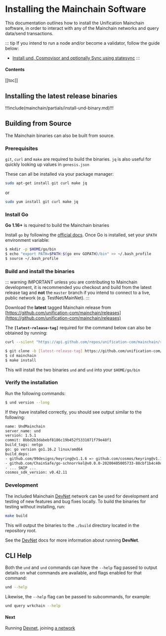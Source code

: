 # Installing the Mainchain Software

This documentation outlines how to install the Unification Mainchain software, in
order to interact with any of the Mainchain networks and query data/send transactions.

::: tip
If you intend to run a node and/or become a validator, follow the guide below:

- [Install und, Cosmovisor and optionally Sync using statesync](./cosmovisor/install_statesync_cosmovisor.md)
:::

#### Contents

[[toc]]

## Installing the latest release binaries

!!!include(mainchain/partials/install-und-binary.md)!!!

## Building from Source

The Mainchain binaries can also be built from source.

### Prerequisites

`git`, `curl` and `make` are required to build the binaries. `jq` is also useful for quickly looking up 
values in `genesis.json`

These can all be installed via your package manager:

```bash
sudo apt-get install git curl make jq
```

or

```bash
sudo yum install git curl make jq
```

### Install Go

**Go 1.16+** is required to build the Mainchain binaries

Install `go` by following the [official docs](https://golang.org/doc/install).
Once Go is installed, set your `$PATH` environment variable:

```bash
$ mkdir -p $HOME/go/bin
$ echo "export PATH=$PATH:$(go env GOPATH)/bin" >> ~/.bash_profile
$ source ~/.bash_profile
```

### Build and install the binaries

::: warning IMPORTANT
unless you are contributing to Mainchain development, it is recommended you checkout and build from the latest release 
tag and **not** the `master` branch if you intend to connect to a live, public network (e.g. TestNet/MainNet).
:::

Download the **latest** tagged Mainchain release from
[https://github.com/unification-com/mainchain/releases](https://github.com/unification-com/mainchain/releases)

The **`[latest-release-tag]`** required for the command below can also be obtained by running:

```bash
curl --silent "https://api.github.com/repos/unification-com/mainchain/releases/latest" | grep -Po '"tag_name": "\K.*?(?=")'
```

```bash
$ git clone -b [latest-release-tag] https://github.com/unification-com/mainchain
$ cd mainchain
$ make install
```

This will install the two binaries `und` and `und` into your `$HOME/go/bin`

### Verify the installation

Run the following commands:

```bash
$ und version --long
```

If they have installed correctly, you should see output similar to the following:

```bash
name: UndMainchain
server_name: und
version: 1.5.1
commit: 8bbd2b3dabebf8186c19b452f5331071f79e48f1
build_tags: netgo
go: go version go1.16.2 linux/amd64
build_deps:
- github.com/99designs/keyring@v1.1.6 => github.com/cosmos/keyring@v1.1.7-0.20210622111912-ef00f8ac3d76
- github.com/ChainSafe/go-schnorrkel@v0.0.0-20200405005733-88cbf1b4c40d
- ... SNIP ...
cosmos_sdk_version: v0.42.11
```

### Development

The included Mainchain [DevNet](local-devnet.md) network can be used for development and testing of new features and 
bug fixes locally. To build the binaries for testing without installing, run:

```bash
make build
```

This will output the binaries to the `./build` directory located in the repository root.

See the [DevNet](../networks/devnet/local-devnet-docker.md) docs for more information about running **DevNet**.

## CLI Help

Both the `und` and `und` commands can have the `--help` flag passed
to output details on what commands are available, and flags enabled for that
command:

```bash
und --help
```

Likewise, the `--help` flag can be passed to subcommands, for example:

```bash
und query wrkchain --help
```

#### Next

Running [Devnet](../networks/devnet/local-devnet-docker.md), joining [a network](../networks/join-network.md)
